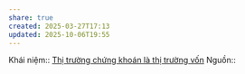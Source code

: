 ```yaml
---
share: true
created: 2025-03-27T17:13
updated: 2025-10-06T19:55
---
```

Khái niệm:: 
[Thị trường chứng khoán là thị trường vốn](./Ch%E1%BB%A9ng%20kho%C3%A1n/Th%E1%BB%8B%20tr%C6%B0%E1%BB%9Dng%20ch%E1%BB%A9ng%20kho%C3%A1n%20l%C3%A0%20th%E1%BB%8B%20tr%C6%B0%E1%BB%9Dng%20v%E1%BB%91n.md)
Nguồn:: 